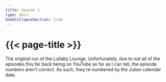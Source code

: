 ```yaml
---
title: Season 1
type: docs
bookCollapseSection: true
---
```


# {{< page-title >}}

The original run of the Lullaby Lounge.  Unfortunately, due to not all of the episodes this far back being on YouTube as far as I can tell, the episode numbers aren't correct.  As such, they're numbered by the Julian calendar date.
